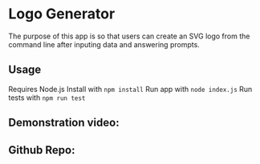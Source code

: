 # Logo Generator 

The purpose of this app is so that users can create an SVG logo from the command line after inputing data and answering prompts.

## Usage

Requires Node.js
Install with `npm install`
Run app with `node index.js`
Run tests with `npm run test`

## Demonstration video:

## Github Repo: